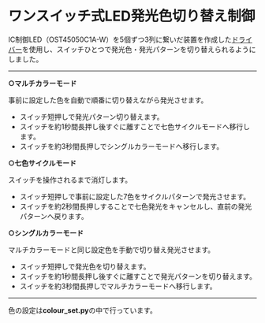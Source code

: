 # ワンスイッチ式LED発光色切り替え制御
IC制御LED（OST45050C1A-W）を5個ずつ3列に繋いだ装置を作成した[ドライバー](https://github.com/Razgriz-101/OST45050C1A-W-driver-for-Raspberry-Pi-Pico-RP2040-)を使用し、スイッチひとつで発光色・発光パターンを切り替えられるようにしました。
***
__○マルチカラーモード__

事前に設定した色を自動で順番に切り替えながら発光させます。

- スイッチ短押しで発光パターン切り替えます。
- スイッチを約1秒間長押し後すぐに離すことで七色サイクルモードへ移行します。
- スイッチを約3秒間長押しでシングルカラーモードへ移行します。

__○七色サイクルモード__

スイッチを操作されるまで消灯します。

- スイッチ短押しで事前に設定した7色をサイクルパターンで発光させます。
- スイッチを約2秒間長押しすることで七色発光をキャンセルし、直前の発光パターンへ戻ります。

__○シングルカラーモード__

マルチカラーモードと同じ設定色を手動で切り替え発光させます。

- スイッチ短押しで発光色を切り替えます。
- スイッチを約1秒間長押し後すぐに離すことで発光パターンを切り替えます。
- スイッチを約3秒間長押しでマルチカラーモードへ移行します。
  
***
色の設定は**colour_set.py**の中で行っています。
